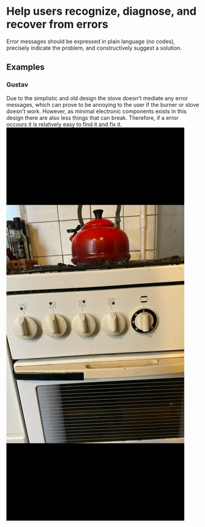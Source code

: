 # Help users recognize, diagnose, and recover from errors

Error messages should be expressed in plain language (no codes), precisely indicate the problem, and constructively suggest a solution.

## Examples

### Gustav
Due to the simplistic and old design the stove doesn't mediate any error messages, which can prove to be annoying to the user if the burner or stove doesn't work. However, as minimal electronic components exists in this design there are also less things that can break. Therefore, if a error occours it is relatively easy to find it and fix it.    
![](images/Gustav-Oven.jpg)